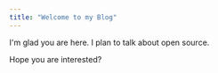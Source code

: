 ```yaml
---
title: "Welcome to my Blog"
---
```




I'm glad you are here. I plan to talk about open source.

Hope you are interested?
